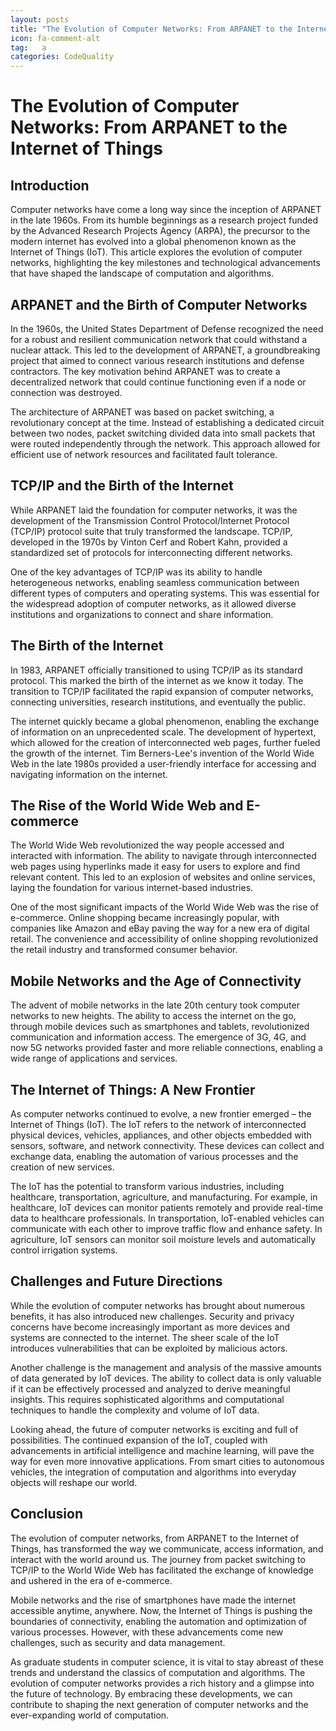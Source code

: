 ```yaml
---
layout: posts
title: "The Evolution of Computer Networks: From ARPANET to the Internet of Things"
icon: fa-comment-alt
tag:   a  
categories: CodeQuality
---
```



# The Evolution of Computer Networks: From ARPANET to the Internet of Things

## Introduction

Computer networks have come a long way since the inception of ARPANET in the late 1960s. From its humble beginnings as a research project funded by the Advanced Research Projects Agency (ARPA), the precursor to the modern internet has evolved into a global phenomenon known as the Internet of Things (IoT). This article explores the evolution of computer networks, highlighting the key milestones and technological advancements that have shaped the landscape of computation and algorithms.

## ARPANET and the Birth of Computer Networks

In the 1960s, the United States Department of Defense recognized the need for a robust and resilient communication network that could withstand a nuclear attack. This led to the development of ARPANET, a groundbreaking project that aimed to connect various research institutions and defense contractors. The key motivation behind ARPANET was to create a decentralized network that could continue functioning even if a node or connection was destroyed.

The architecture of ARPANET was based on packet switching, a revolutionary concept at the time. Instead of establishing a dedicated circuit between two nodes, packet switching divided data into small packets that were routed independently through the network. This approach allowed for efficient use of network resources and facilitated fault tolerance.

## TCP/IP and the Birth of the Internet

While ARPANET laid the foundation for computer networks, it was the development of the Transmission Control Protocol/Internet Protocol (TCP/IP) protocol suite that truly transformed the landscape. TCP/IP, developed in the 1970s by Vinton Cerf and Robert Kahn, provided a standardized set of protocols for interconnecting different networks.

One of the key advantages of TCP/IP was its ability to handle heterogeneous networks, enabling seamless communication between different types of computers and operating systems. This was essential for the widespread adoption of computer networks, as it allowed diverse institutions and organizations to connect and share information.

## The Birth of the Internet

In 1983, ARPANET officially transitioned to using TCP/IP as its standard protocol. This marked the birth of the internet as we know it today. The transition to TCP/IP facilitated the rapid expansion of computer networks, connecting universities, research institutions, and eventually the public.

The internet quickly became a global phenomenon, enabling the exchange of information on an unprecedented scale. The development of hypertext, which allowed for the creation of interconnected web pages, further fueled the growth of the internet. Tim Berners-Lee's invention of the World Wide Web in the late 1980s provided a user-friendly interface for accessing and navigating information on the internet.

## The Rise of the World Wide Web and E-commerce

The World Wide Web revolutionized the way people accessed and interacted with information. The ability to navigate through interconnected web pages using hyperlinks made it easy for users to explore and find relevant content. This led to an explosion of websites and online services, laying the foundation for various internet-based industries.

One of the most significant impacts of the World Wide Web was the rise of e-commerce. Online shopping became increasingly popular, with companies like Amazon and eBay paving the way for a new era of digital retail. The convenience and accessibility of online shopping revolutionized the retail industry and transformed consumer behavior.

## Mobile Networks and the Age of Connectivity

The advent of mobile networks in the late 20th century took computer networks to new heights. The ability to access the internet on the go, through mobile devices such as smartphones and tablets, revolutionized communication and information access. The emergence of 3G, 4G, and now 5G networks provided faster and more reliable connections, enabling a wide range of applications and services.

## The Internet of Things: A New Frontier

As computer networks continued to evolve, a new frontier emerged – the Internet of Things (IoT). The IoT refers to the network of interconnected physical devices, vehicles, appliances, and other objects embedded with sensors, software, and network connectivity. These devices can collect and exchange data, enabling the automation of various processes and the creation of new services.

The IoT has the potential to transform various industries, including healthcare, transportation, agriculture, and manufacturing. For example, in healthcare, IoT devices can monitor patients remotely and provide real-time data to healthcare professionals. In transportation, IoT-enabled vehicles can communicate with each other to improve traffic flow and enhance safety. In agriculture, IoT sensors can monitor soil moisture levels and automatically control irrigation systems.

## Challenges and Future Directions

While the evolution of computer networks has brought about numerous benefits, it has also introduced new challenges. Security and privacy concerns have become increasingly important as more devices and systems are connected to the internet. The sheer scale of the IoT introduces vulnerabilities that can be exploited by malicious actors.

Another challenge is the management and analysis of the massive amounts of data generated by IoT devices. The ability to collect data is only valuable if it can be effectively processed and analyzed to derive meaningful insights. This requires sophisticated algorithms and computational techniques to handle the complexity and volume of IoT data.

Looking ahead, the future of computer networks is exciting and full of possibilities. The continued expansion of the IoT, coupled with advancements in artificial intelligence and machine learning, will pave the way for even more innovative applications. From smart cities to autonomous vehicles, the integration of computation and algorithms into everyday objects will reshape our world.

## Conclusion

The evolution of computer networks, from ARPANET to the Internet of Things, has transformed the way we communicate, access information, and interact with the world around us. The journey from packet switching to TCP/IP to the World Wide Web has facilitated the exchange of knowledge and ushered in the era of e-commerce.

Mobile networks and the rise of smartphones have made the internet accessible anytime, anywhere. Now, the Internet of Things is pushing the boundaries of connectivity, enabling the automation and optimization of various processes. However, with these advancements come new challenges, such as security and data management.

As graduate students in computer science, it is vital to stay abreast of these trends and understand the classics of computation and algorithms. The evolution of computer networks provides a rich history and a glimpse into the future of technology. By embracing these developments, we can contribute to shaping the next generation of computer networks and the ever-expanding world of computation.